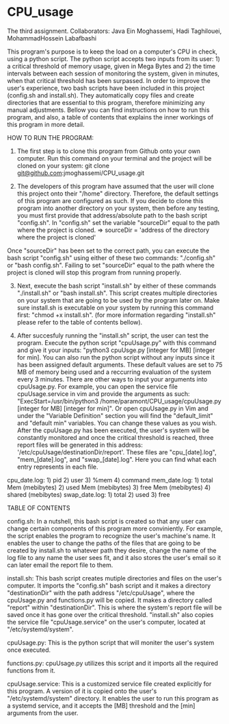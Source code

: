 # CPU_usage
The third assignment.
Collaborators:
  Java Ein Moghassemi, 
  Hadi Taghilouei, 
  MohammadHossein Labafbashi

This program's purpose is to keep the load on a computer's CPU in check, using a python script. The python script accepts two inputs from its user: 1) a critical threshold of memory usage, given in Mega Bytes and 2) the time intervals between each session of monitoring the system, given in minutes, when that critical threshold has been surpassed. In order to improve the user's experience, two bash scripts have been included in this project (config.sh and install.sh). They automatically copy files and create directories that are essential to this program, therefore minimizing any manual adjustments. 
Bellow you can find instructions on how to run this program, and also, a table of contents that explains the inner workings of this program in more detail.


HOW TO RUN THE PROGRAM:
1) The first step is to clone this program from Github onto your own computer. Run this command on your terminal and the project will be cloned on your system: 
git clone git@github.com:jmoghassemi/CPU_usage.git
  
2) The developers of this program have assumed that the user will clone this project onto their "/home" directory. Therefore, the default settings of this program are configured as such. If you decide to clone this program into another directory on your system, then before any testing, you must first provide that address/absolute path to the bash script "config.sh". In "config.sh" set the variable "sourceDir" equal to the path where the project is cloned.
=> sourceDir = 'address of the directory where the project is cloned'

Once "sourceDir" has been set to the correct path, you can execute the bash script "config.sh" using either of these two commands: "./config.sh" or "bash config.sh". Failing to set "sourceDir" equal to the path where the project is cloned will stop this program from running properly.	
    
3) Next, execute the bash script "install.sh" by either of these commands "./install.sh" or "bash install.sh". This script creates multiple directories on your system that are going to be used by the program later on. Make sure install.sh is executable on your system by running this command first: "chmod +x install.sh". (for more information regarding "install.sh" please refer to the table of contents bellow).

4) After succesfuly running the "install.sh" script, the user can test the program. Execute the python script "cpuUsage.py" with this command and give it your inputs: "python3 cpuUsge.py [integer for MB] [integer for min]. You can also run the python script without any inputs since it has been assigned default arguments. These default values are set to 75 MB of memory being used and a reccurring evaluation of the system every 3 minutes. 
There are other ways to input your arguments into cpuUsage.py. For example, you can open the service file cpuUsage.service in vim and provide the arguments as such: "ExecStart=/usr/bin/python3 /home/paramont/CPU_usage/cpuUsage.py [integer for MB] [integer for min]". Or open cpuUsage.py in Vim and under the "Variable Definition" section you will find the "default_limit" and "default min" variables. You can change these values as you wish. 
After the cpuUsage.py has been executed, the user's system will be constantly monitored and once the critical threshold is reached, three report files will be generated in this address: '/etc/cpuUsage/destinationDir/report'. These files are "cpu_[date].log", "mem_[date].log", and "swap_[date].log". Here you can find what each entry represents in each file.  

cpu_date.log: 1) pid 2) user 3) %mem 4) command
mem_date.log: 1) total Mem (mebibytes) 2) used Mem (mebibytes) 3) free Mem (mebibytes) 4) shared (mebibytes)
swap_date.log: 1) total 2) used 3) free 
  
TABLE OF CONTENTS

config.sh:
In a nutshell, this bash script is created so that any user can change certain components of this program more conviniently. For example, the script enables the program to recognize the user's machine's name. It enables the user to change the paths of the files that are going to be created by install.sh to whatever path they desire, change the name of the log file to any name the user sees fit, and it also stores the user's email so it can later email the report file to them. 

install.sh:
This bash script creates mutiple directories and files on the user's computer. It imports the "config.sh" bash script and it makes a directory "destinationDir" with the path address "/etc/cpuUsage", where the cpuUsage.py and functions.py will be copied. It makes a directory called "report" within "destinationDir". This is where the system's report file will be saved once it has gone over the critical threshold. "install.sh" also copies the service file "cpuUsage.service" on the user's computer, located at "/etc/systemd/system". 

cpuUsage.py:
This is the python script that will moniter the user's system once executed.

functions.py:
cpuUsage.py utilizes this script and it imports all the required functions from it.

cpuUsage.service:
This is a customized service file created explicitly for this program. A version of it is copied onto the user's "/etc/systemd/system" directory. It enables the user to run this program as a systemd service, and it accepts the [MB] threshold and the [min] arguments from the user.  


  
